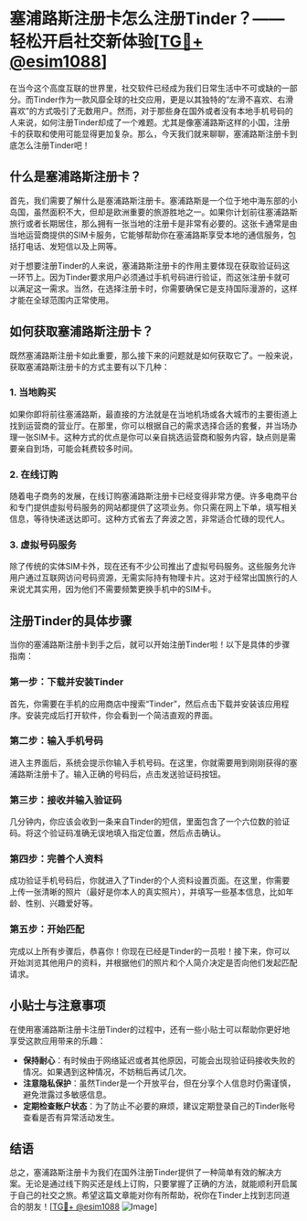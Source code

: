 # 塞浦路斯注册卡怎么注册Tinder？——轻松开启社交新体验[[TG💪+ @esim1088](https://t.me/s/esim1088)]

在当今这个高度互联的世界里，社交软件已经成为我们日常生活中不可或缺的一部分。而Tinder作为一款风靡全球的社交应用，更是以其独特的“左滑不喜欢、右滑喜欢”的方式吸引了无数用户。然而，对于那些身在国外或者没有本地手机号码的人来说，如何注册Tinder却成了一个难题。尤其是像塞浦路斯这样的小国，注册卡的获取和使用可能显得更加复杂。那么，今天我们就来聊聊，塞浦路斯注册卡到底怎么注册Tinder吧！

## 什么是塞浦路斯注册卡？

首先，我们需要了解什么是塞浦路斯注册卡。塞浦路斯是一个位于地中海东部的小岛国，虽然面积不大，但却是欧洲重要的旅游胜地之一。如果你计划前往塞浦路斯旅行或者长期居住，那么拥有一张当地的注册卡是非常有必要的。这张卡通常是由当地运营商提供的SIM卡服务，它能够帮助你在塞浦路斯享受本地的通信服务，包括打电话、发短信以及上网等。

对于想要注册Tinder的人来说，塞浦路斯注册卡的作用主要体现在获取验证码这一环节上。因为Tinder要求用户必须通过手机号码进行验证，而这张注册卡就可以满足这一需求。当然，在选择注册卡时，你需要确保它是支持国际漫游的，这样才能在全球范围内正常使用。

## 如何获取塞浦路斯注册卡？

既然塞浦路斯注册卡如此重要，那么接下来的问题就是如何获取它了。一般来说，获取塞浦路斯注册卡的方式主要有以下几种：

### 1. 当地购买

如果你即将前往塞浦路斯，最直接的方法就是在当地机场或各大城市的主要街道上找到运营商的营业厅。在那里，你可以根据自己的需求选择合适的套餐，并当场办理一张SIM卡。这种方式的优点是你可以亲自挑选运营商和服务内容，缺点则是需要亲自到场，可能会耗费较多时间。

### 2. 在线订购

随着电子商务的发展，在线订购塞浦路斯注册卡已经变得非常方便。许多电商平台和专门提供虚拟号码服务的网站都提供了这项业务。你只需在网上下单，填写相关信息，等待快递送达即可。这种方式省去了奔波之苦，非常适合忙碌的现代人。

### 3. 虚拟号码服务

除了传统的实体SIM卡外，现在还有不少公司推出了虚拟号码服务。这些服务允许用户通过互联网访问号码资源，无需实际持有物理卡片。这对于经常出国旅行的人来说尤其实用，因为他们不需要频繁更换手机中的SIM卡。

## 注册Tinder的具体步骤

当你的塞浦路斯注册卡到手之后，就可以开始注册Tinder啦！以下是具体的步骤指南：

### 第一步：下载并安装Tinder

首先，你需要在手机的应用商店中搜索“Tinder”，然后点击下载并安装该应用程序。安装完成后打开软件，你会看到一个简洁直观的界面。

### 第二步：输入手机号码

进入主界面后，系统会提示你输入手机号码。在这里，你就需要用到刚刚获得的塞浦路斯注册卡了。输入正确的号码后，点击发送验证码按钮。

### 第三步：接收并输入验证码

几分钟内，你应该会收到一条来自Tinder的短信，里面包含了一个六位数的验证码。将这个验证码准确无误地填入指定位置，然后点击确认。

### 第四步：完善个人资料

成功验证手机号码后，你就进入了Tinder的个人资料设置页面。在这里，你需要上传一张清晰的照片（最好是你本人的真实照片），并填写一些基本信息，比如年龄、性别、兴趣爱好等。

### 第五步：开始匹配

完成以上所有步骤后，恭喜你！你现在已经是Tinder的一员啦！接下来，你可以开始浏览其他用户的资料，并根据他们的照片和个人简介决定是否向他们发起匹配请求。

## 小贴士与注意事项

在使用塞浦路斯注册卡注册Tinder的过程中，还有一些小贴士可以帮助你更好地享受这款应用带来的乐趣：

- **保持耐心**：有时候由于网络延迟或者其他原因，可能会出现验证码接收失败的情况。如果遇到这种情况，不妨稍后再试几次。
- **注意隐私保护**：虽然Tinder是一个开放平台，但在分享个人信息时仍需谨慎，避免泄露过多敏感信息。
- **定期检查账户状态**：为了防止不必要的麻烦，建议定期登录自己的Tinder账号查看是否有异常活动发生。

## 结语

总之，塞浦路斯注册卡为我们在国外注册Tinder提供了一种简单有效的解决方案。无论是通过线下购买还是线上订购，只要掌握了正确的方法，就能顺利开启属于自己的社交之旅。希望这篇文章能对你有所帮助，祝你在Tinder上找到志同道合的朋友！[[TG💪+ @esim1088](https://t.me/s/esim1088) ![Image](https://i.postimg.cc/4NQfJmqS/Snipaste-2025-05-13-00-14-12.png)]